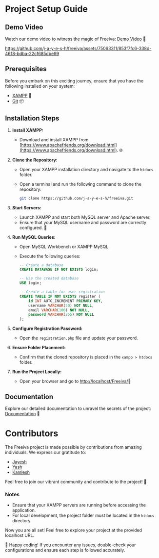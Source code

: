 # Project Setup Guide

## Demo Video

Watch our demo video to witness the magic of Freeiva: [Demo Video](https://youtu.be/0vVL0oJYR5w?si=a-SST0w_7_FB2iXK) 🎥


https://github.com/j-a-y-e-s-h/freeiva/assets/75063311/853f7fc6-338d-4618-bdba-22cf685dbe99


## Prerequisites

Before you embark on this exciting journey, ensure that you have the following installed on your system:

- [XAMPP](https://www.apachefriends.org/download.html) 🚀
- [Git](https://git-scm.com/) 📦

## Installation Steps

1. **Install XAMPP:**

   - Download and install XAMPP from [https://www.apachefriends.org/download.html](https://www.apachefriends.org/download.html). 🌐
2. **Clone the Repository:**

   - Open your XAMPP installation directory and navigate to the `htdocs` folder.
   - Open a terminal and run the following command to clone the repository:

     ```bash
     git clone https://github.com/j-a-y-e-s-h/freeiva.git
     ```
3. **Start Servers:**

   - Launch XAMPP and start both MySQL server and Apache server.
   - Ensure that your MySQL username and password are correctly configured. 🔐
4. **Run MySQL Queries:**

   - Open MySQL Workbench or XAMPP MySQL.
   - Execute the following queries:

     ```sql
     -- Create a database
     CREATE DATABASE IF NOT EXISTS login;

     -- Use the created database
     USE login;

     -- Create a table for user registration
     CREATE TABLE IF NOT EXISTS register (
         id INT AUTO_INCREMENT PRIMARY KEY,
         username VARCHAR(50) NOT NULL,
         email VARCHAR(100) NOT NULL,
         password VARCHAR(255) NOT NULL
     );
     ```
5. **Configure Registration Password:**

   - Open the `registration.php` file and update your password.
6. **Ensure Folder Placement:**

   - Confirm that the cloned repository is placed in the `xampp > htdocs` folder.
7. **Run the Project Locally:**

   - Open your browser and go to [http://localhost/Freeiva/](http://localhost/Freeiva/)🚀


## Documentation

Explore our detailed documentation to unravel the secrets of the project: [Documentation](https://github.com/j-a-y-e-s-h/freeiva/tree/main/Documentation) 📖

# Contributors

The Freeiva project is made possible by contributions from amazing individuals. We express our gratitude to:

- [Jayesh](https://github.com/j-a-y-e-s-h)
- [Yash](https://github.com/YashPatil2023/)
- [Kamlesh](https://github.com/kamlesh-IY9)

Feel free to join our vibrant community and contribute to the project! 🚀

### Notes

- Ensure that your XAMPP servers are running before accessing the application.
- For local development, the project folder must be located in the `htdocs` directory.

Now you are all set! Feel free to explore your project at the provided localhost URL.

🚀 Happy coding! If you encounter any issues, double-check your configurations and ensure each step is followed accurately.
